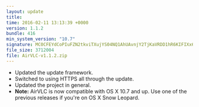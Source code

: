 ```yaml
---
layout: update
title: 
time: 2016-02-11 13:13:39 +0000
version: 1.1.2
bundle: 416
min_system_version: "10.7"
signature: MC0CFEYdCoPIuFZN2tkviTXujYS04NQ1AhUAvnjY2TjKaVRDD1hR6KIFIXx60Zc=
file_size: 3712004
file: AirVLC-v1.1.2.zip
---
```


* Updated the update framework.
* Switched to using HTTPS all through the update.
* Updated the project in general.
* **Note:** AirVLC is now compatible with OS X 10.7 and up. Use one of the previous releases if you're on OS X Snow Leopard.
